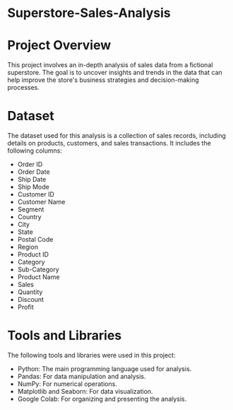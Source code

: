 # Superstore-Sales-Analysis

# Project Overview

This project involves an in-depth analysis of sales data from a fictional superstore. The goal is to uncover insights and trends in the data that can help improve the store's business strategies and decision-making processes.

# Dataset

The dataset used for this analysis is a collection of sales records, including details on products, customers, and sales transactions. It includes the following columns:

* Order ID
* Order Date
* Ship Date
* Ship Mode
* Customer ID
* Customer Name
* Segment
* Country
* City
* State
* Postal Code
* Region
* Product ID
* Category
* Sub-Category
* Product Name
* Sales
* Quantity
* Discount
* Profit

# Tools and Libraries
The following tools and libraries were used in this project:

* Python: The main programming language used for analysis.
* Pandas: For data manipulation and analysis.
* NumPy: For numerical operations.
* Matplotlib and Seaborn: For data visualization.
* Google Colab: For organizing and presenting the analysis.
